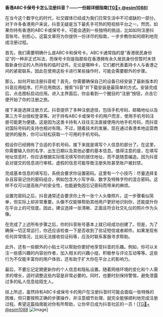 **香港ABC卡保号卡怎么注册抖音？——一份超详细指南[[TG💪+ @esim1088](https://t.me/s/esim1088)]**

在当今这个数字化的时代，社交媒体已经成为我们日常生活中不可或缺的一部分。对于许多香港用户来说，抖音无疑是当下最炙手可热的短视频平台之一。然而，如果你持有香港的ABC卡或保号卡，可能会遇到一些独特的挑战，比如如何注册抖音账号。别担心，这篇文章将为你提供一份详尽的指南，一步步教你如何顺利地完成注册过程。

首先，我们需要明确什么是ABC卡和保号卡。ABC卡通常指的是“香港居民身份证”的一种非正式叫法，而保号卡则是指那些在香港拥有永久居民身份但暂时未领取新身份证的人所持有的临时证件。无论是哪种卡，它们都代表着持卡人与香港之间的紧密联系，因此在使用这些卡进行某些操作时，可能会需要额外的步骤。

那么，如何开始注册抖音呢？首先，你需要确保自己的设备已经安装了最新版本的抖音应用程序。打开应用商店，搜索“抖音”并下载安装是最简单的方式。安装完成后，点击图标启动应用。进入主界面后，你会看到一个醒目的“注册”按钮，点击它便开始了你的注册之旅。

接下来是选择注册方式。抖音提供了多种注册途径，包括手机号码、邮箱地址以及第三方平台授权登录等。对于持有ABC卡或保号卡的用户而言，使用手机号码注册可能更为便捷。这是因为这类卡持有人往往无法直接使用内地手机号码，而抖音对国际号码的支持也相对有限。不过，随着技术的发展，现在通过香港本地运营商提供的服务，你可以轻松获取一个可用的手机号码。

假设你已经拥有了合适的手机号码，接下来就是填写个人信息的部分了。在这里，你需要输入你的名字、出生日期以及其他必要的基本信息。值得注意的是，在填写地址信息时，你应该根据实际情况填写你的居住地址，而不是随意编造。因为抖音会对提交的信息进行审核，虚假的信息可能导致注册失败甚至账户被封禁。

完成基本信息的填写后，系统会要求你设置密码。这里有一个小技巧：尽量选择复杂且容易记住的密码组合，例如包含大小写字母、数字及特殊字符的混合密码。这样不仅可以提高账户的安全性，也能避免因忘记密码而带来的麻烦。

设置完密码之后，抖音通常还会要求你上传一张个人头像照片。这一步骤看似简单，但实际上却非常重要。头像不仅能够帮助其他用户更好地识别你，还能提升你在平台上的可信度。因此，建议选择一张清晰、正面且符合社交礼仪的照片作为头像。

在完成了上述所有步骤之后，你的抖音账号基本上就已经成功创建了。但是，为了确保一切正常运行，你还应该检查一下是否收到了验证短信或者邮件。如果发现有任何异常情况，比如无法接收验证码等，应及时联系客服寻求帮助。

此外，还有一些额外的小贴士可以帮助你更好地享受抖音的乐趣。例如，你可以关注一些感兴趣的内容创作者，加入相关的兴趣小组，积极参与评论互动等等。这些行为不仅能丰富你的用户体验，还有助于扩大你在平台上的影响力。

最后，不要忘记定期更新你的个人信息和隐私设置。随着网络环境的变化和个人需求的增长，适时调整这些内容是非常必要的。同时，也要时刻保持警惕，避免泄露过多的私人信息给陌生人。

综上所述，虽然持有ABC卡或保号卡的用户在注册抖音时可能会面临一些特殊的困难，但只要按照正确的步骤操作，并注意细节处理，就完全能够顺利地完成注册过程。希望这篇指南能对你有所帮助，让你早日成为抖音社区的一员！[[TG💪+ @esim1088](https://t.me/s/esim1088) ![Image](https://i.postimg.cc/4NQfJmqS/Snipaste-2025-05-13-00-14-12.png)]